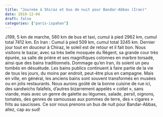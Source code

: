 ```yaml
---
title: "Journée à Shiraz et bus de nuit pour Bandar-Abbas (Iran)"
date: 2019-12-04
draft: false
categories: ["paris-ispahan"]
---
```


J199, 5 km de marche, 580 km de bus et taxi, cumul à pied 2962 km, cumul total 7412 km. En Iran : Cumul à pied 509 km, cumul total 3245 km.
Dernier jour tout en douceur à Chiraz, le soleil est de retour et il fait bon. Nous visitons le bazar, avec sa très belle mosquée du Régent, sa grande cour très épurée, sa salle de prière et ses magnifiques colonnes en marbre torsadé, ainsi que des bains traditionnels. Dommage qu’en Iran, ils soient un peu tombés en désuétude. Les bains publics continuent à faire partie de la vie de tous les jours, du moins par endroit, peut-être plus en campagne. Mais en ville, en général, les anciens bains sont souvent transformés en musées ou en jolis restaurants. Nous aurons goûté de la bonne cuisine de rue ici, des sandwichs falafels, d’autres bizarrement appelés « cotlet », sans viande, mais avec un genre de galette au légumes, salade, persil, oignons, tomates, des genres de samoussas aux pommes de terre, des « cigares » frits au saucisses.
Ce soir nous prenons un bus de nuit pour Bandar-Abbas, allez, cap au sud!
